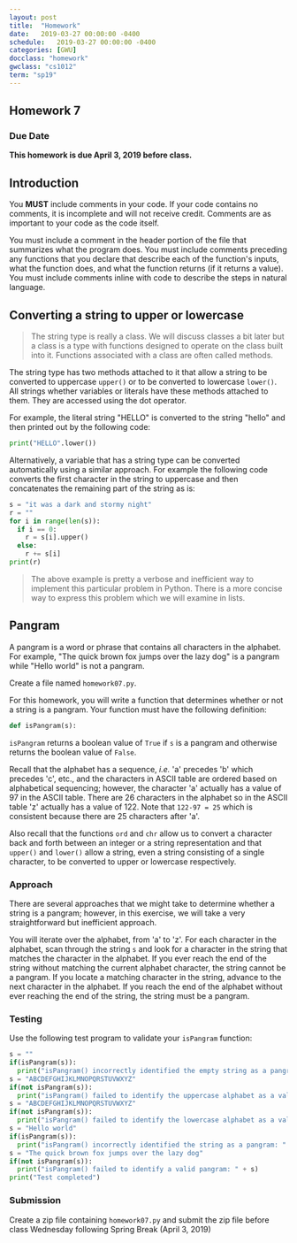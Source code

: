 ```yaml
---
layout: post
title:  "Homework"
date:   2019-03-27 00:00:00 -0400
schedule:   2019-03-27 00:00:00 -0400
categories: [GWU]
docclass: "homework"
gwclass: "cs1012"
term: "sp19"
---
```

<head>
  <link href="/css/syntax.css" rel="stylesheet">
</head>

## Homework 7

### Due Date
**This homework is due April 3, 2019 before class.**

## Introduction
You **MUST** include comments in your code.  If your code contains no comments, it is incomplete and will not receive credit.  Comments are as important to your code as the code itself.

You must include a comment in the header portion of the file that summarizes what the program does.  You must include comments preceding any functions that you declare that describe each of the function's inputs, what the function does, and what the function returns (if it returns a value).  You must include comments inline with code to describe the steps in natural language.

## Converting a string to upper or lowercase

> The string type is really a class.  We will discuss classes a bit later but a class is a type with functions designed to operate on the class built into it.  Functions associated with a class are often called methods.

The string type has two methods attached to it that allow a string to be converted to uppercase ```upper()``` or to be converted to lowercase ```lower()```.  All strings whether variables or literals have these methods attached to them.  They are accessed using the dot operator.

For example, the literal string "HELLO" is converted to the string "hello" and then printed out by the following code:
```Python
print("HELLO".lower())
```
Alternatively, a variable that has a string type can be converted automatically using a similar approach.  For example the following code converts the first character in the string to uppercase and then concatenates the remaining part of the string as is:
```Python
s = "it was a dark and stormy night"
r = ""
for i in range(len(s)):
  if i == 0:
    r = s[i].upper()
  else:
    r += s[i]
print(r)
```

> The above example is pretty a verbose and inefficient way to implement this particular problem in Python.  There is a more concise way to express this problem which we will examine in lists.

## Pangram

A pangram is a word or phrase that contains all characters in the alphabet.  For example, "The quick brown fox jumps over the lazy dog" is a pangram while "Hello world" is not a pangram.

Create a file named ```homework07.py```.

For this homework, you will write a function that determines whether or not a string is a pangram.  Your function must have the following definition:

```Python
def isPangram(s):
```

```isPangram``` returns a boolean value of ```True``` if ```s``` is a pangram and otherwise returns the boolean value of ```False```.

Recall that the alphabet has a sequence, _i.e._ 'a' precedes 'b' which precedes 'c', etc., and the characters in ASCII table are ordered based on alphabetical sequencing; however, the character 'a' actually has a value of 97 in the ASCII table.  There are 26 characters in the alphabet so in the ASCII table 'z' actually has a value of 122.  Note that ```122-97 = 25``` which is consistent because there are 25 characters after 'a'.

Also recall that the functions ```ord``` and ```chr``` allow us to convert a character back and forth between an integer or a string representation and that ```upper()``` and ```lower()``` allow a string, even a string consisting of a single character, to be converted to upper or lowercase respectively.

### Approach
There are several approaches that we might take to determine whether a string is a pangram; however, in this exercise, we will take a very straightforward but inefficient approach.

You will iterate over the alphabet, from 'a' to 'z'.  For each character in the alphabet, scan through the string ```s``` and look for a character in the string that matches the character in the alphabet.  If you ever reach the end of the string without matching the current alphabet character, the string cannot be a pangram.
If you locate a matching character in the string, advance to the next character in the alphabet.  If you reach the end of the alphabet without ever reaching the end of the string, the string must be a pangram.  

### Testing
Use the following test program to validate your ```isPangram``` function:
```python
s = ""
if(isPangram(s)):
  print("isPangram() incorrectly identified the empty string as a pangram")
s = "ABCDEFGHIJKLMNOPQRSTUVWXYZ"
if(not isPangram(s)):
  print("isPangram() failed to identify the uppercase alphabet as a valid pangram")
s = "ABCDEFGHIJKLMNOPQRSTUVWXYZ"
if(not isPangram(s)):
  print("isPangram() failed to identify the lowercase alphabet as a valid pangram")
s = "Hello world"
if(isPangram(s)):
  print("isPangram() incorrectly identified the string as a pangram: " + s)
s = "The quick brown fox jumps over the lazy dog"
if(not isPangram(s)):
  print("isPangram() failed to identify a valid pangram: " + s)
print("Test completed")
```

### Submission

Create a zip file containing ```homework07.py``` and submit the zip file before class Wednesday following Spring Break (April 3, 2019)  
